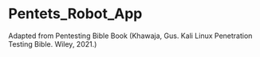 # Pentets_Robot_App
Adapted from Pentesting Bible Book  (Khawaja, Gus. Kali Linux Penetration Testing Bible. Wiley, 2021.)
